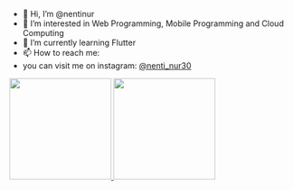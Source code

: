 - 👋 Hi, I’m @nentinur
- 👀 I’m interested in Web Programming, Mobile Programming and Cloud Computing 
- 🌱 I’m currently learning Flutter
- 📫 How to reach me:
- you can visit me on instagram: [ @nenti_nur30](https://instagram.com/nenti_nur30/)

<!---
nentinur/nentinur is a ✨ special ✨ repository because its `README.md` (this file) appears on your GitHub profile.
You can click the Preview link to take a look at your changes.
--->
<p align="left">
<a href="https://github.com/gilangadhan">
  <img height="180em" src="https://github-readme-stats-eight-theta.vercel.app/api?username=nentinur&show_icons=true&theme=algolia&include_all_commits=true&count_private=true"/>
  <img height="180em" src="https://github-readme-stats-eight-theta.vercel.app/api/top-langs/?username=nentinur&layout=compact&langs_count=8&theme=algolia"/>
</a>
</p>
